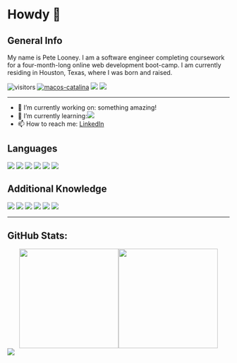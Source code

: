 <h1>Howdy 👋</h1>

<h2>General Info</h2>
<p>
My name is Pete Looney. I am a software engineer completing coursework for a four-month-long online web development boot-camp. I am currently residing in Houston, Texas, where I was born and raised.
</p>


![visitors](https://visitor-badge.glitch.me/badge?page_id=plooney81.plooney81)
[![macos-catalina](https://img.shields.io/badge/macos-catalina-brightgreen.svg)](https://www.apple.com/macos/catalina-preview)
![](https://img.shields.io/badge/Code-Python-informational?style=flat&logo=python&logoColor=white&color=2bbc8a)
![](https://img.shields.io/badge/Code-JavaScript-informational?style=flat&logo=javascript&logoColor=white&color=2bbc8a)
<hr>

<div>
    <ul>
        <li>🔭  I’m currently working on: something amazing!</li>
        <li>🌱 I’m currently learning:<img src="https://img.shields.io/badge/react%20-%2320232a.svg?&style=for-the-badge&logo=react&logoColor=%2361DAFB"/></li>
        <li> 📫 How to reach me: <a href="https://www.linkedin.com/in/peter-looney-27b732166/">LinkedIn</a></li>
    </ul>
</div>

<div>
    <h2>Languages</h2>
        <img src="https://img.shields.io/badge/javascript%20-%23323330.svg?&style=for-the-badge&logo=javascript&logoColor=%23F7DF1E"/>
        <img src="https://img.shields.io/badge/node.js%20-%2343853D.svg?&style=for-the-badge&logo=node.js&logoColor=white"/>
        <img src="https://img.shields.io/badge/python%20-%2314354C.svg?&style=for-the-badge&logo=python&logoColor=white"/>
        <img src="https://img.shields.io/badge/html5%20-%23E34F26.svg?&style=for-the-badge&logo=html5&logoColor=white"/>
        <img src="https://img.shields.io/badge/css3%20-%231572B6.svg?&style=for-the-badge&logo=css3&logoColor=white"/>
        <img src="https://img.shields.io/badge/markdown-%23000000.svg?&style=for-the-badge&logo=markdown&logoColor=white"/>
    </ul>
</div>
<div>
    <h2>Additional Knowledge</h2>
        <img src="https://img.shields.io/badge/express.js%20-%23404d59.svg?&style=for-the-badge"/>
        <img src="https://img.shields.io/badge/jquery%20-%230769AD.svg?&style=for-the-badge&logo=jquery&logoColor=white"/>
        <img src="https://img.shields.io/badge/bootstrap%20-%23563D7C.svg?&style=for-the-badge&logo=bootstrap&logoColor=white"/>
        <img src="https://img.shields.io/badge/git%20-%23F05033.svg?&style=for-the-badge&logo=git&logoColor=white"/>
        <img src="https://img.shields.io/badge/heroku%20-%23430098.svg?&style=for-the-badge&logo=heroku&logoColor=white"/>
        <img src ="https://img.shields.io/badge/postgres-%23316192.svg?&style=for-the-badge&logo=postgresql&logoColor=white"/>
</div>

<hr>
<h2>GitHub Stats:</h2>
<div style="display: flex; align-items: center; justify-content: center;">
    <img src="https://github-readme-stats.vercel.app/api/top-langs/?username=plooney81" style="height: 225px; width: auto;">
    <img src="https://github-readme-stats.vercel.app/api?username=plooney81" style="height: 225px; width: auto;">
</div>
<img src="https://wakatime.com/share/@60ac0dc4-bafe-4e66-bbb8-497c3ceddc1c/7a987dd6-981d-404a-9f0e-e61557e759be.svg"></img>
<!--
<img src="https://wakatime.com/badge/github/plooney81/node-101.svg">
<div>
    <img src="https://wakatime.com/share/@60ac0dc4-bafe-4e66-bbb8-497c3ceddc1c/267b8182-b862-4c97-9dfe-d888e9e6e70f.svg">
</div>
-->
